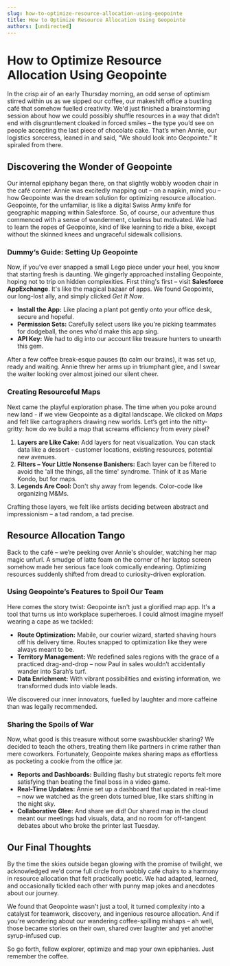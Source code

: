 ```yaml
---
slug: how-to-optimize-resource-allocation-using-geopointe
title: How to Optimize Resource Allocation Using Geopointe
authors: [undirected]
---
```



# How to Optimize Resource Allocation Using Geopointe

In the crisp air of an early Thursday morning, an odd sense of optimism stirred within us as we sipped our coffee, our makeshift office a bustling café that somehow fuelled creativity. We'd just finished a brainstorming session about how we could possibly shuffle resources in a way that didn’t end with disgruntlement cloaked in forced smiles – the type you’d see on people accepting the last piece of chocolate cake. That’s when Annie, our logistics sorceress, leaned in and said, “We should look into Geopointe.” It spiraled from there.

## Discovering the Wonder of Geopointe

Our internal epiphany began there, on that slightly wobbly wooden chair in the café corner. Annie was excitedly mapping out – on a napkin, mind you – how Geopointe was the dream solution for optimizing resource allocation. Geopointe, for the unfamiliar, is like a digital Swiss Army knife for geographic mapping within Salesforce. So, of course, our adventure thus commenced with a sense of wonderment, clueless but motivated. We had to learn the ropes of Geopointe, kind of like learning to ride a bike, except without the skinned knees and ungraceful sidewalk collisions.

### Dummy’s Guide: Setting Up Geopointe

Now, if you’ve ever snapped a small Lego piece under your heel, you know that starting fresh is daunting. We gingerly approached installing Geopointe, hoping not to trip on hidden complexities. First thing's first – visit **Salesforce AppExchange**. It's like the magical bazaar of apps. We found Geopointe, our long-lost ally, and simply clicked *Get It Now*.

- **Install the App:** Like placing a plant pot gently onto your office desk, secure and hopeful.
- **Permission Sets:** Carefully select users like you're picking teammates for dodgeball, the ones who'd make this app sing.
- **API Key:** We had to dig into our account like treasure hunters to unearth this gem.

After a few coffee break-esque pauses (to calm our brains), it was set up, ready and waiting. Annie threw her arms up in triumphant glee, and I swear the waiter looking over almost joined our silent cheer.

### Creating Resourceful Maps

Next came the playful exploration phase. The time when you poke around new land - if we view Geopointe as a digital landscape. We clicked on *Maps* and felt like cartographers drawing new worlds. Let’s get into the nitty-gritty: how do we build a map that screams efficiency from every pixel?

1. **Layers are Like Cake:** Add layers for neat visualization. You can stack data like a dessert - customer locations, existing resources, potential new avenues.
2. **Filters – Your Little Nonsense Banishers:** Each layer can be filtered to avoid the 'all the things, all the time' syndrome. Think of it as Marie Kondo, but for maps.
3. **Legends Are Cool:** Don't shy away from legends. Color-code like organizing M&Ms.

Crafting those layers, we felt like artists deciding between abstract and impressionism – a tad random, a tad precise.

## Resource Allocation Tango

Back to the café – we’re peeking over Annie's shoulder, watching her map magic unfurl. A smudge of latte foam on the corner of her laptop screen somehow made her serious face look comically endearing. Optimizing resources suddenly shifted from dread to curiosity-driven exploration.

### Using Geopointe’s Features to Spoil Our Team

Here comes the story twist: Geopointe isn't just a glorified map app. It's a tool that turns us into workplace superheroes. I could almost imagine myself wearing a cape as we tackled:

- **Route Optimization:** Mabile, our courier wizard, started shaving hours off his delivery time. Routes snapped to optimization like they were always meant to be.
- **Territory Management:** We redefined sales regions with the grace of a practiced drag-and-drop – now Paul in sales wouldn’t accidentally wander into Sarah’s turf.
- **Data Enrichment:** With vibrant possibilities and existing information, we transformed duds into viable leads.

We discovered our inner innovators, fuelled by laughter and more caffeine than was legally recommended.

### Sharing the Spoils of War

Now, what good is this treasure without some swashbuckler sharing? We decided to teach the others, treating them like partners in crime rather than mere coworkers. Fortunately, Geopointe makes sharing maps as effortless as pocketing a cookie from the office jar.

- **Reports and Dashboards:** Building flashy but strategic reports felt more satisfying than beating the final boss in a video game.
- **Real-Time Updates:** Annie set up a dashboard that updated in real-time – now we watched as the green dots turned blue, like stars shifting in the night sky.
- **Collaborative Glee:** And share we did! Our shared map in the cloud meant our meetings had visuals, data, and no room for off-tangent debates about who broke the printer last Tuesday. 

## Our Final Thoughts 

By the time the skies outside began glowing with the promise of twilight, we acknowledged we'd come full circle from wobbly café chairs to a harmony in resource allocation that felt practically poetic. We had adapted, learned, and occasionally tickled each other with punny map jokes and anecdotes about our journey.

We found that Geopointe wasn't just a tool, it turned complexity into a catalyst for teamwork, discovery, and ingenious resource allocation. And if you're wondering about our wandering coffee-spilling mishaps – ah well, those became stories on their own, shared over laughter and yet another syrup-infused cup.

So go forth, fellow explorer, optimize and map your own epiphanies. Just remember the coffee.